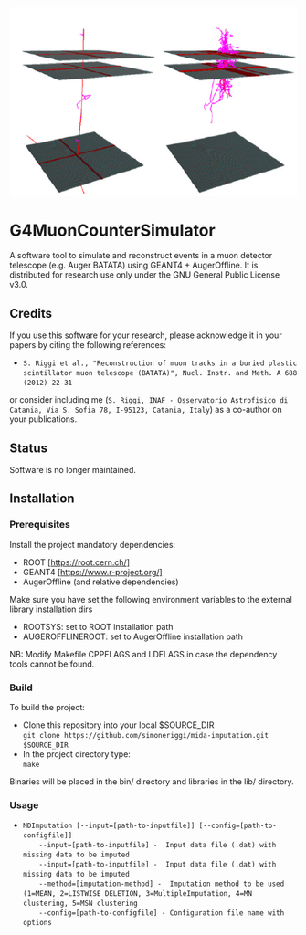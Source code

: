 <p align="left">
  <img src="share/logo.png" alt="Sample outputs"/>
</p>

# G4MuonCounterSimulator
A software tool to simulate and reconstruct events in a muon detector telescope (e.g. Auger BATATA) using GEANT4 + AugerOffline. It is distributed for research use only under the GNU General Public License v3.0.

## **Credits**
If you use this software for your research, please acknowledge it in your papers by citing the following references:

* `S. Riggi et al., "Reconstruction of muon tracks in a buried plastic scintillator muon telescope (BATATA)", Nucl. Instr. and Meth. A 688 (2012) 22–31`

or consider including me (`S. Riggi, INAF - Osservatorio Astrofisico di Catania, Via S. Sofia 78, I-95123, Catania, Italy`)
as a co-author on your publications.

## **Status**
Software is no longer maintained.

## **Installation**  

### **Prerequisites**
Install the project mandatory dependencies:  
* ROOT [https://root.cern.ch/]
* GEANT4 [https://www.r-project.org/]
* AugerOffline (and relative dependencies)

Make sure you have set the following environment variables to the external library installation dirs 
* ROOTSYS: set to ROOT installation path
* AUGEROFFLINEROOT: set to AugerOffline installation path

NB: Modify Makefile CPPFLAGS and LDFLAGS in case the dependency tools cannot be found.

### **Build**
To build the project:

* Clone this repository into your local $SOURCE_DIR    
  ```git clone https://github.com/simoneriggi/mida-imputation.git $SOURCE_DIR```    
* In the project directory type:    
  ```make```  

Binaries will be placed in the bin/ directory and libraries in the lib/ directory.

### **Usage**
* ```MDImputation [--input=[path-to-inputfile]] [--config=[path-to-configfile]]```    
&nbsp;&nbsp;&nbsp;&nbsp;&nbsp;&nbsp;&nbsp;```--input=[path-to-inputfile] -  Input data file (.dat) with missing data to be imputed```   
&nbsp;&nbsp;&nbsp;&nbsp;&nbsp;&nbsp;&nbsp;```--input=[path-to-inputfile] -  Input data file (.dat) with missing data to be imputed```   
&nbsp;&nbsp;&nbsp;&nbsp;&nbsp;&nbsp;&nbsp;```--method=[imputation-method] -  Imputation method to be used (1=MEAN, 2=LISTWISE DELETION, 3=MultipleImputation, 4=MN clustering, 5=MSN clustering```   
&nbsp;&nbsp;&nbsp;&nbsp;&nbsp;&nbsp;&nbsp;```--config=[path-to-configfile] - Configuration file name with options```    
